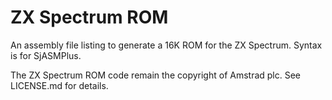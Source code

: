 # ZX Spectrum ROM

An assembly file listing to generate a 16K ROM for the ZX Spectrum. Syntax is for SjASMPlus.

The ZX Spectrum ROM code remain the copyright of Amstrad plc. See LICENSE.md for details.
